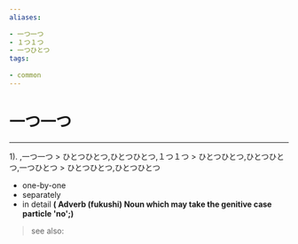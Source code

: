 ```yaml
---
aliases:
    
- 一つ一つ
- １つ１つ
- 一つひとつ
tags:
    
- common
---
```


# 一つ一つ
---
1).
,一つ一つ > ひとつひとつ,ひとつひとつ,１つ１つ > ひとつひとつ,ひとつひとつ,一つひとつ > ひとつひとつ,ひとつひとつ

- one-by-one
- separately
- in detail
**( Adverb (fukushi) Noun which may take the genitive case particle 'no';)**
> see also: 
            
